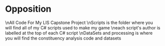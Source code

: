 # Opposition
 \nAll Code For My LIS Capstone Project
 \nScripts is the folder where you will find all of my C# scripts used to make my game
   \neach script's author is labelled at the top of each C# script
 \nDataSets and processing is where you will find the constituency analysis code and datasets
